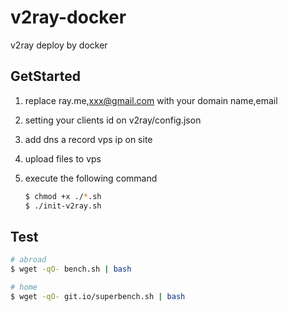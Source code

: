# v2ray-docker
v2ray deploy by docker

## GetStarted

1. replace ray.me,xxx@gmail.com with your domain name,email
2. setting your clients id on v2ray/config.json  
2. add dns a record vps ip on site
3. upload files to vps
4. execute the following command


	```bash
	$ chmod +x ./*.sh
	$ ./init-v2ray.sh
	```

## Test 

```bash
# abroad
$ wget -qO- bench.sh | bash

# home
$ wget -qO- git.io/superbench.sh | bash
```
